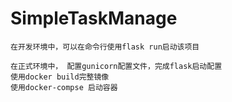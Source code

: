# SimpleTaskManage

```
在开发环境中，可以在命令行使用flask run启动该项目

在正式环境中， 配置gunicorn配置文件，完成flask启动配置
使用docker build完整镜像
使用docker-compse 启动容器

```
